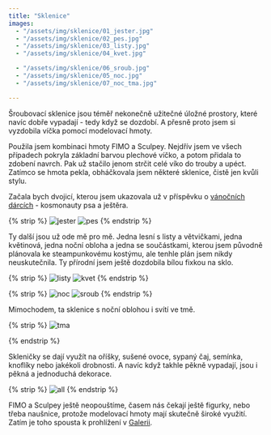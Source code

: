 ```yaml
---
title: "Sklenice"
images:
  - "/assets/img/sklenice/01_jester.jpg"
  - "/assets/img/sklenice/02_pes.jpg"
  - "/assets/img/sklenice/03_listy.jpg"
  - "/assets/img/sklenice/04_kvet.jpg"

  - "/assets/img/sklenice/06_sroub.jpg"
  - "/assets/img/sklenice/05_noc.jpg"
  - "/assets/img/sklenice/07_noc_tma.jpg"

---
```

<!--begin_excerpt-->
Šroubovací sklenice jsou téměř nekonečně užitečné úložné prostory, které navíc dobře vypadají - tedy když se dozdobí. A přesně proto jsem si vyzdobila víčka pomocí modelovací hmoty.
<!--end_excerpt-->

Použila jsem kombinaci hmoty FIMO a Sculpey. Nejdřív jsem ve všech případech pokryla základní barvou plechové víčko, a potom přidala to zdobení navrch. Pak už stačilo jenom strčit celé víko do trouby a upéct. Zatímco se hmota pekla, obháčkovala jsem některé sklenice, čistě jen kvůli stylu.

Začala bych dvojicí, kterou jsem ukazovala už v příspěvku o [vánočních dárcích](https://matcha1309.github.io/Vanoce01/) - kosmonauty psa a ještěra.

{% strip %}
![jester](/assets/img/sklenice/01_jester.jpg)
![pes](/assets/img/sklenice/02_pes.jpg)
{% endstrip %}

Ty další jsou už ode mě pro mě. Jedna lesní s listy a větvičkami, jedna květinová,
jedna noční obloha a jedna se součástkami, kterou jsem původně plánovala ke steampunkovému kostýmu,
ale tenhle plán jsem nikdy neuskutečnila. Ty přírodní jsem ještě dozdobila bílou fixkou na sklo.

{% strip %}
![listy](/assets/img/sklenice/03_listy.jpg)
![kvet](/assets/img/sklenice/04_kvet.jpg)
{% endstrip %}

{% strip %}
![noc](/assets/img/sklenice/05_noc.jpg)
![sroub](/assets/img/sklenice/06_sroub.jpg)
{% endstrip %}


Mimochodem, ta sklenice s noční oblohou i svítí ve tmě. 

{% strip %}
![tma](/assets/img/sklenice/07_noc_tma.jpg)
<!-- br -->
{% endstrip %}

Skleničky se dají využít na oříšky, sušené ovoce, sypaný čaj, semínka,
knoflíky nebo jakékoli drobnosti.
A navíc když takhle pěkně vypadají, jsou i pěkná a jednoduchá dekorace.

{% strip %}
![all](/assets/img/sklenice/08_all.jpg)
{% endstrip %}

FIMO a Sculpey ještě neopouštíme, časem nás čekají ještě figurky, nebo třeba naušnice,
protože modelovací hmoty mají skutečně široké využití.
Zatím je toho spousta k prohlížení v [Galerii](https://matcha1309.github.io/galerie/).

